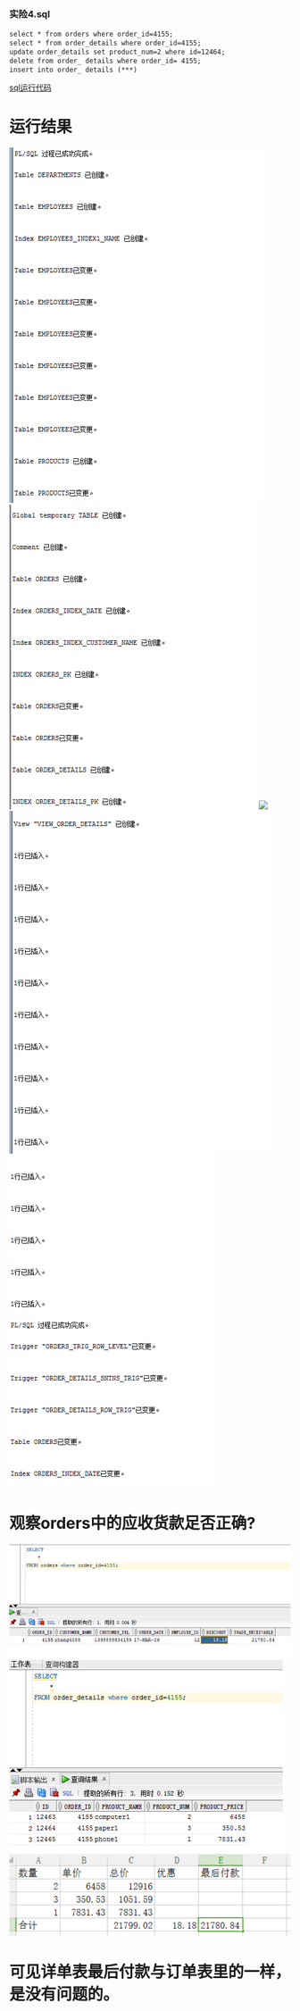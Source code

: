 ### 实险4.sql
```
select * from orders where order_id=4155;
select * from order_details where order_id=4155;
update order_details set product_num=2 where id=12464;
delete from order_ details where order_id= 4155;
insert into order_ details (***)
```
[sql运行代码](https://github.com/201610414130/Oracle/blob/master/test4/sql.txt)
# 运行结果
![](./image/2.png)
![](./image/3.png)
![](./iamge/4.png)
![](./image/5.png)
![](./image/6.png)
# 观察orders中的应收货款足否正确?
![](./image/1.png)
![](./image/8.png)
![](./image/7.png)
# 可见详单表最后付款与订单表里的一样，是没有问题的。
